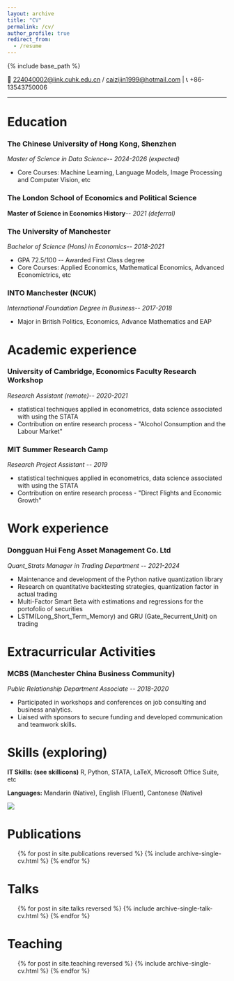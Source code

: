 ```yaml
---
layout: archive
title: "CV"
permalink: /cv/
author_profile: true
redirect_from:
  - /resume
---
```


{% include base_path %}


📧 <224040002@link.cuhk.edu.cn> / <caizijin1999@hotmail.com> | 📞 +86-13543750006

---

Education
======
### **The Chinese University of Hong Kong, Shenzhen**
*Master of Science in Data Science*-- *2024-2026 (expected)*
  * Core Courses: Machine Learning, Language Models, Image Processing and Computer Vision, etc

### **The London School of Economics and Political Science**
**Master of Science in Economics History**-- *2021 (deferral)*

### **The University of Manchester**  
*Bachelor of Science (Hons) in Economics*-- *2018-2021*
  * GPA 72.5/100 -- Awarded First Class degree
  * Core Courses: Applied Economics, Mathematical Economics, Advanced Economictrics, etc

### **INTO Manchester (NCUK)** 
*International Foundation Degree in Business*-- *2017-2018*
  * Major in British Politics, Economics, Advance Mathematics and EAP

Academic experience
======
### **University of Cambridge, Economics Faculty Research Workshop**
*Research Assistant (remote)*-- *2020-2021*
  * statistical techniques applied in econometrics, data science associated with using the STATA
  * Contribution on entire research process - "Alcohol Consumption and the Labour Market"

### **MIT Summer Research Camp**
*Research Project Assistant* -- *2019*
  * statistical techniques applied in econometrics, data science associated with using the STATA
  * Contribution on entire research process - "Direct Flights and Economic Growth"

Work experience
======
### **Dongguan Hui Feng Asset Management Co. Ltd**
*Quant_Strats Manager in Trading Department* -- *2021-2024*
  * Maintenance and development of the Python native quantization library
  * Research on quantitative backtesting strategies, quantization factor in actual trading
  * Multi-Factor Smart Beta with estimations and regressions for the portofolio of securities
  * LSTM(Long_Short_Term_Memory) and GRU (Gate_Recurrent_Unit) on trading

Extracurricular Activities
======
### **MCBS (Manchester China Business Community)** 
*Public Relationship Department Associate*  -- *2018-2020*  
  * Participated in workshops and conferences on job consulting and business analytics.  
  * Liaised with sponsors to secure funding and developed communication and teamwork skills.

Skills (exploring)
======
**IT Skills: (see skillicons)** R, Python, STATA, LaTeX, Microsoft Office Suite, etc

**Languages:** Mandarin (Native), English (Fluent), Cantonese (Native)

<img align="center" src="https://skillicons.dev/icons?i=linux,ubuntu,windows,anaconda,pycharm,vim,py,r,latex,tensorflow,pytorch,sklearn,matlab,react,vue&theme=light" />
<br/>

Publications
======
  <ul>{% for post in site.publications reversed %}
    {% include archive-single-cv.html %}
  {% endfor %}</ul>
  
Talks
======
  <ul>{% for post in site.talks reversed %}
    {% include archive-single-talk-cv.html  %}
  {% endfor %}</ul>
  
Teaching
======
  <ul>{% for post in site.teaching reversed %}
    {% include archive-single-cv.html %}
  {% endfor %}</ul>
  
